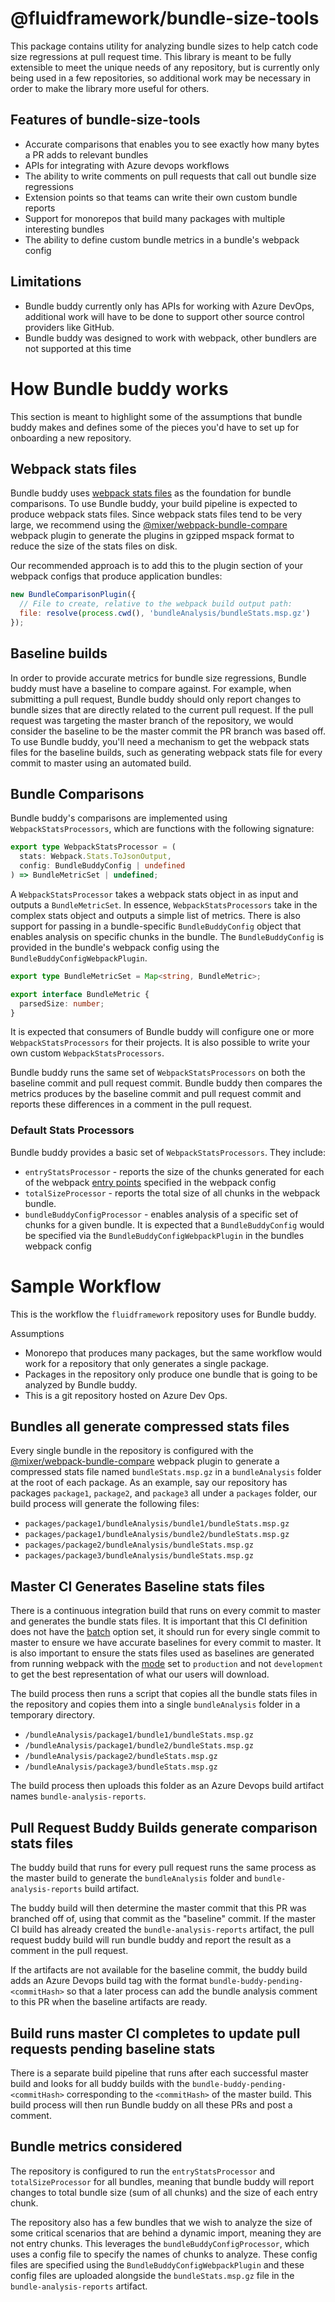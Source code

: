 # @fluidframework/bundle-size-tools

This package contains utility for analyzing bundle sizes to help catch code size regressions at pull request time. This library is meant to be fully extensible to meet the unique needs of any repository, but is currently only being used in a few repositories, so additional work may be necessary in order to make the library more useful for others.

## Features of bundle-size-tools

- Accurate comparisons that enables you to see exactly how many bytes a PR adds to relevant bundles
- APIs for integrating with Azure devops workflows
- The ability to write comments on pull requests that call out bundle size regressions
- Extension points so that teams can write their own custom bundle reports
- Support for monorepos that build many packages with multiple interesting bundles
- The ability to define custom bundle metrics in a bundle's webpack config

## Limitations

- Bundle buddy currently only has APIs for working with Azure DevOps, additional work will have to be done to support other source control providers like GitHub.
- Bundle buddy was designed to work with webpack, other bundlers are not supported at this time

# How Bundle buddy works

This section is meant to highlight some of the assumptions that bundle buddy makes and defines some of the pieces you'd have to set up for onboarding a new repository.

## Webpack stats files

Bundle buddy uses [webpack stats files](https://webpack.js.org/configuration/stats/) as the foundation for bundle comparisons. To use Bundle buddy, your build pipeline is expected to produce webpack stats files. Since webpack stats files tend to be very large, we recommend using the [@mixer/webpack-bundle-compare](https://github.com/mixer/webpack-bundle-compare) webpack plugin to generate the plugins in gzipped mspack format to reduce the size of the stats files on disk.

Our recommended approach is to add this to the plugin section of your webpack configs that produce application bundles:

```javascript
new BundleComparisonPlugin({
  // File to create, relative to the webpack build output path:
  file: resolve(process.cwd(), 'bundleAnalysis/bundleStats.msp.gz')
});
```

## Baseline builds

In order to provide accurate metrics for bundle size regressions, Bundle buddy must have a baseline to compare against. For example, when submitting a pull request, Bundle buddy should only report changes to bundle sizes that are directly related to the current pull request. If the pull request was targeting the master branch of the repository, we would consider the baseline to be the master commit the PR branch was based off. To use Bundle buddy, you'll need a mechanism to get the webpack stats files for the baseline builds, such as generating webpack stats file for every commit to master using an automated build.

## Bundle Comparisons

Bundle buddy's comparisons are implemented using `WebpackStatsProcessors`, which are functions with the following signature:

```typescript
export type WebpackStatsProcessor = (
  stats: Webpack.Stats.ToJsonOutput,
  config: BundleBuddyConfig | undefined
) => BundleMetricSet | undefined;
```

A `WebpackStatsProcessor` takes a webpack stats object in as input and outputs a `BundleMetricSet`. In essence, `WebpackStatsProcessors` take in the complex stats object and outputs a simple list of metrics. There is also support for passing in a bundle-specific `BundleBuddyConfig` object that enables analysis on specific chunks in the bundle. The `BundleBuddyConfig` is provided in the bundle's webpack config using the `BundleBuddyConfigWebpackPlugin`.

```typescript
export type BundleMetricSet = Map<string, BundleMetric>;

export interface BundleMetric {
  parsedSize: number;
}
```

It is expected that consumers of Bundle buddy will configure one or more `WebpackStatsProcessors` for their projects. It is also possible to write your own custom `WebpackStatsProcessors`.

Bundle buddy runs the same set of `WebpackStatsProcessors` on both the baseline commit and pull request commit. Bundle buddy then compares the metrics produces by the baseline commit and pull request commit and reports these differences in a comment in the pull request.

### Default Stats Processors

Bundle buddy provides a basic set of `WebpackStatsProcessors`. They include:

- `entryStatsProcessor` - reports the size of the chunks generated for each of the webpack [entry points](https://webpack.js.org/concepts/entry-points/) specified in the webpack config
- `totalSizeProcessor` - reports the total size of all chunks in the webpack bundle.
- `bundleBuddyConfigProcessor` - enables analysis of a specific set of chunks for a given bundle. It is expected that a `BundleBuddyConfig` would be specified via the `BundleBuddyConfigWebpackPlugin` in the bundles webpack config

# Sample Workflow

This is the workflow the `fluidframework` repository uses for Bundle buddy.

Assumptions

- Monorepo that produces many packages, but the same workflow would work for a repository that only generates a single package.
- Packages in the repository only produce one bundle that is going to be analyzed by Bundle buddy.
- This is a git repository hosted on Azure Dev Ops.

## Bundles all generate compressed stats files

Every single bundle in the repository is configured with the [@mixer/webpack-bundle-compare](https://github.com/mixer/webpack-bundle-compare) webpack plugin to generate a compressed stats file named `bundleStats.msp.gz` in a `bundleAnalysis` folder at the root of each package. As an example, say our repository has packages `package1`, `package2`, and `package3` all under a `packages` folder, our build process will generate
the following files:

- `packages/package1/bundleAnalysis/bundle1/bundleStats.msp.gz`
- `packages/package1/bundleAnalysis/bundle2/bundleStats.msp.gz`
- `packages/package2/bundleAnalysis/bundleStats.msp.gz`
- `packages/package3/bundleAnalysis/bundleStats.msp.gz`

## Master CI Generates Baseline stats files

There is a continuous integration build that runs on every commit to master and generates the bundle stats files. It is important that this CI definition does not have the [batch](https://docs.microsoft.com/en-us/azure/devops/pipelines/yaml-schema?view=azure-devops&tabs=schema%2Cparameter-schema) option set, it should run for every single commit to master to ensure we have accurate baselines for every commit to master. It is also important to ensure the stats files used as baselines are generated from running webpack with the [mode](https://webpack.js.org/configuration/mode/) set to `production` and not `development` to get the best representation of what our users will download.

The build process then runs a script that copies all the bundle stats files in the repository and copies them into a single `bundleAnalysis` folder in a temporary directory.

- `/bundleAnalysis/package1/bundle1/bundleStats.msp.gz`
- `/bundleAnalysis/package1/bundle2/bundleStats.msp.gz`
- `/bundleAnalysis/package2/bundleStats.msp.gz`
- `/bundleAnalysis/package3/bundleStats.msp.gz`

The build process then uploads this folder as an Azure Devops build artifact names `bundle-analysis-reports`.

## Pull Request Buddy Builds generate comparison stats files

The buddy build that runs for every pull request runs the same process as the master build to generate the `bundleAnalysis` folder and `bundle-analysis-reports` build artifact.

The buddy build will then determine the master commit that this PR was branched off of, using that commit as the "baseline" commit. If the master CI build has already created the `bundle-analysis-reports` artifact, the pull request buddy build will run bundle buddy and report the result as a comment in the pull request.

If the artifacts are not available for the baseline commit, the buddy build adds an Azure Devops build tag with the format `bundle-buddy-pending-<commitHash>` so that a later process can add the bundle analysis comment to this PR when the baseline artifacts are ready.

## Build runs master CI completes to update pull requests pending baseline stats

There is a separate build pipeline that runs after each successful master build and looks for all buddy builds with the `bundle-buddy-pending-<commitHash>` corresponding to the `<commitHash>` of the master build. This build process will then run Bundle buddy on all these PRs and post a comment.

## Bundle metrics considered

The repository is configured to run the `entryStatsProcessor` and `totalSizeProcessor` for all bundles, meaning that bundle buddy will report changes to total bundle size (sum of all chunks) and the size of each entry chunk.

The repository also has a few bundles that we wish to analyze the size of some critical scenarios that are behind a dynamic import, meaning they are not entry chunks. This leverages the `bundleBuddyConfigProcessor`, which uses a config file to specify the names of chunks to analyze. These config files are specified using the `BundleBuddyConfigWebpackPlugin` and these config files are uploaded alongside the `bundleStats.msp.gz` file in the `bundle-analysis-reports` artifact.
